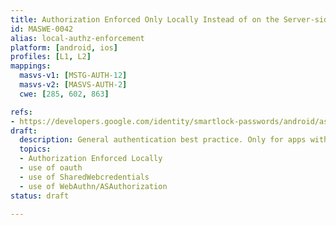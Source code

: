 ```yaml
---
title: Authorization Enforced Only Locally Instead of on the Server-side
id: MASWE-0042
alias: local-authz-enforcement
platform: [android, ios]
profiles: [L1, L2]
mappings:
  masvs-v1: [MSTG-AUTH-12]
  masvs-v2: [MASVS-AUTH-2]
  cwe: [285, 602, 863]

refs:
- https://developers.google.com/identity/smartlock-passwords/android/associate-apps-and-sites
draft:
  description: General authentication best practice. Only for apps with connection.
  topics:
  - Authorization Enforced Locally
  - use of oauth
  - use of SharedWebcredentials
  - use of WebAuthn/ASAuthorization
status: draft

---
```



